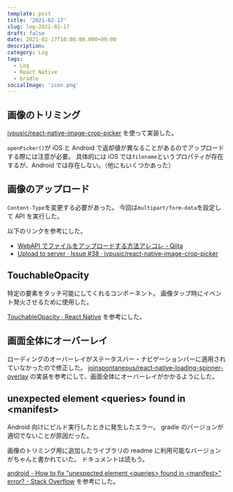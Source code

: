 ```yaml
---
template: post
title: '2021-02-17'
slug: log-2021-02-17
draft: false
date: 2021-02-17T10:00:00.000+09:00
description:
category: Log
tags:
  - Log
  - React Native
  - Gradle
socialImage: 'icon.png'
---
```


## 画像のトリミング

[ivpusic/react-native-image-crop-picker](https://github.com/ivpusic/react-native-image-crop-picker) を使って実装した。

`openPicker()`が iOS と Android で返却値が異なることがあるのでアップロードする際には注意が必要。
具体的には iOS では`filename`というプロパティが存在するが、Android では存在しない。（他にもいくつかあった）

## 画像のアップロード

`Content-Type`を変更する必要があった。
今回は`multipart/form-data`を設定して API を実行した。

以下のリンクを参考にした。

- [WebAPI でファイルをアップロードする方法アレコレ - Qiita](https://qiita.com/mserizawa/items/7f1b9e5077fd3a9d336b)
- [Upload to server · Issue #38 · ivpusic/react-native-image-crop-picker](https://github.com/ivpusic/react-native-image-crop-picker/issues/38)

## TouchableOpacity

特定の要素をタッチ可能にしてくれるコンポーネント。
画像タップ時にイベント発火させるために使用した。

[TouchableOpacity · React Native](https://reactnative.dev/docs/touchableopacity) を参考にした。

## 画面全体にオーバーレイ

ローディングのオーバーレイがステータスバー・ナビゲーションバーに適用されていなかったので修正した。
[joinspontaneous/react-native-loading-spinner-overlay](https://github.com/joinspontaneous/react-native-loading-spinner-overlay) の実装を参考にして、画面全体にオーバーレイがかかるようにした。

## unexpected element \<queries> found in \<manifest>

Android 向けにビルド実行したときに発生したエラー。
gradle のバージョンが適切でないことが原因だった。

画像のトリミング用に追加したライブラリの readme に利用可能なバージョンがちゃんと書かれていた。
ドキュメントは読もう。

[android - How to fix "unexpected element \<queries> found in \<manifest>" error? - Stack Overflow](https://stackoverflow.com/questions/62969917/how-to-fix-unexpected-element-queries-found-in-manifest-error) を参考にした。
